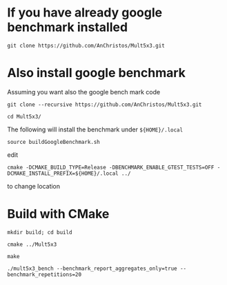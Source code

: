 
# If you have already google benchmark installed

``git clone https://github.com/AnChristos/Mult5x3.git``

# Also install google benchmark 
Assuming you want also the google bench mark code

``git clone --recursive https://github.com/AnChristos/Mult5x3.git``

``cd Mult5x3/``


The following will install the benchmark under `${HOME}/.local`

``source buildGoogleBenchmark.sh``

edit

``cmake -DCMAKE_BUILD_TYPE=Release -DBENCHMARK_ENABLE_GTEST_TESTS=OFF -DCMAKE_INSTALL_PREFIX=${HOME}/.local ../ ``

to change location


# Build with CMake 

``mkdir build; cd build``

``cmake ../Mult5x3``

``make``

``./mult5x3_bench --benchmark_report_aggregates_only=true --benchmark_repetitions=20``

